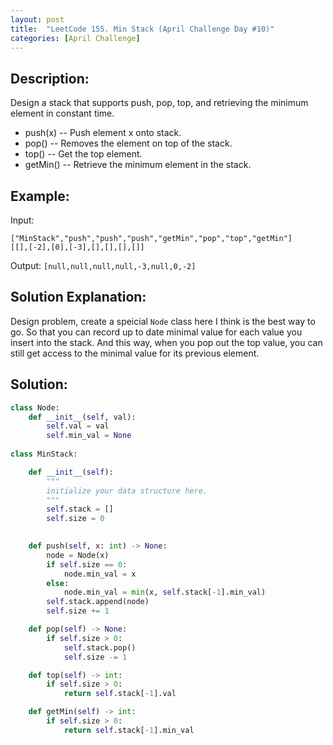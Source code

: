 ```yaml
---
layout: post
title:  "LeetCode 155. Min Stack (April Challenge Day #10)" 
categories: [April Challenge]
---
```

## Description:
Design a stack that supports push, pop, top, and retrieving the minimum element in constant time.

- push(x) -- Push element x onto stack.
- pop() -- Removes the element on top of the stack.
- top() -- Get the top element.
- getMin() -- Retrieve the minimum element in the stack.

## Example:
Input: 
```
["MinStack","push","push","push","getMin","pop","top","getMin"]
[[],[-2],[0],[-3],[],[],[],[]]
```

Output: `[null,null,null,null,-3,null,0,-2]`

## Solution Explanation:
Design problem, create a speicial `Node` class here I think is the best way to go. So that you can record up to date minimal value for each value you insert into the stack. And this way, when you pop out the top value, you can still get access to the minimal value for its previous element.

## Solution:

```python
class Node:
    def __init__(self, val):
        self.val = val
        self.min_val = None
        
class MinStack:

    def __init__(self):
        """
        initialize your data structure here.
        """
        self.stack = []
        self.size = 0
        

    def push(self, x: int) -> None:
        node = Node(x)
        if self.size == 0:
            node.min_val = x
        else:
            node.min_val = min(x, self.stack[-1].min_val)
        self.stack.append(node)
        self.size += 1

    def pop(self) -> None:
        if self.size > 0:
            self.stack.pop()
            self.size -= 1

    def top(self) -> int:
        if self.size > 0:
            return self.stack[-1].val

    def getMin(self) -> int:
        if self.size > 0:
            return self.stack[-1].min_val

```
